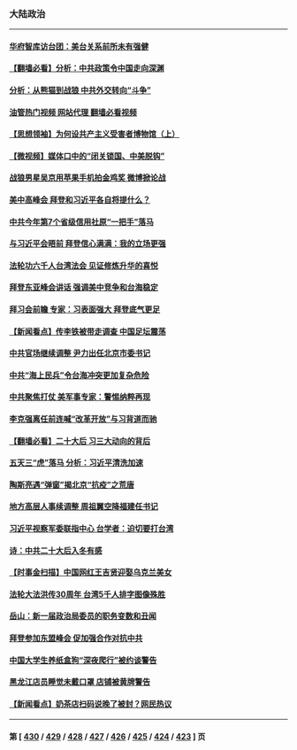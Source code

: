 ### 大陆政治
---
#### [华府智库访台团：美台关系前所未有强健](../../pages/ncid277/n13865399.md?11141645) 
#### [【翻墙必看】分析：中共政策令中国走向深渊](../../pages/ncid277/n13865287.md?11141645) 
#### [分析：从熊猫到战狼 中共外交转向“斗争”](../../pages/ncid277/n13865181.md?11141645) 
#### [油管热门视频 网站代理 翻墙必看视频](http://138.2.39.72:81/youtube.html?epic-marker?11141645)
#### [【思想领袖】为何设共产主义受害者博物馆（上）](../../pages/ncid277/n13864792.md?11141645) 
#### [【微视频】媒体口中的“闭关锁国、中美脱钩”](../../pages/ncid277/n13865110.md?11141645) 
#### [战狼男星吴京用苹果手机拍金鸡奖 微博掀论战](../../pages/ncid277/n13865183.md?11141645) 
#### [美中高峰会 拜登和习近平各自将提什么？](../../pages/ncid277/n13865184.md?11141645) 
#### [中共今年第7个省级信用社原“一把手”落马](../../pages/ncid277/n13865185.md?11141645) 
#### [与习近平会晤前 拜登信心满满：我的立场更强](../../pages/ncid277/n13865043.md?11141645) 
#### [法轮功六千人台湾法会 见证修炼升华的喜悦](../../pages/ncid277/n13864832.md?11141645) 
#### [拜登东亚峰会讲话 强调美中竞争和台海稳定](../../pages/ncid277/n13865106.md?11141645) 
#### [拜习会前瞻 专家：习表面强大 拜登底气更足](../../pages/ncid277/n13865041.md?11141645) 
#### [【新闻看点】传李铁被带走调查 中国足坛震荡](../../pages/ncid277/n13865071.md?11141645) 
#### [中共官场继续调整 尹力出任北京市委书记](../../pages/ncid277/n13864988.md?11141645) 
#### [中共“海上民兵”令台海冲突更加复杂危险](../../pages/ncid277/n13864958.md?11141645) 
#### [中共聚焦打仗 美军事专家：警惕纳粹再现](../../pages/ncid277/n13864932.md?11141645) 
#### [李克强离任前连喊“改革开放”与习背道而驰](../../pages/ncid277/n13864870.md?11141645) 
#### [【翻墙必看】二十大后 习三大动向的背后](../../pages/ncid277/n13864894.md?11141645) 
#### [五天三“虎”落马 分析：习近平清洗加速](../../pages/ncid277/n13864535.md?11141645) 
#### [陶斯亮遇“弹窗”揭北京“抗疫”之荒唐](../../pages/ncid277/n13864497.md?11141645) 
#### [地方高层人事续调整 周祖翼空降福建任书记](../../pages/ncid277/n13864880.md?11141645) 
#### [习近平视察军委联指中心 台学者：迫切要打台湾](../../pages/ncid277/n13864578.md?11141645) 
#### [诗：中共二十大后入冬有感](../../pages/ncid277/n13864865.md?11141645) 
#### [【时事金扫描】中国网红王吉贤迎娶乌克兰美女](../../pages/ncid277/n13864751.md?11141645) 
#### [法轮大法洪传30周年 台湾5千人排字图像殊胜](../../pages/ncid277/n13864314.md?11141645) 
#### [岳山：新一届政治局委员的职务变数和丑闻](../../pages/ncid277/n13864753.md?11141645) 
#### [拜登参加东盟峰会 促加强合作对抗中共](../../pages/ncid277/n13864760.md?11141645) 
#### [中国大学生养纸盒狗“深夜爬行”被约谈警告](../../pages/ncid277/n13864617.md?11141645) 
#### [黑龙江店员睡觉未戴口罩 店铺被黄牌警告](../../pages/ncid277/n13864649.md?11141645) 
#### [【新闻看点】奶茶店扫码说晚了被封？网民热议](../../pages/ncid277/n13864380.md?11141645) 

---
#### 第 [ [430](./430.md?11141645) / [429](./429.md?11141645) / [428](./428.md?11141645) / [427](./427.md?11141645) / [426](./426.md?11141645) / [425](./425.md?11141645) / [424](./424.md?11141645) / [423](./423.md?11141645) ] 页
